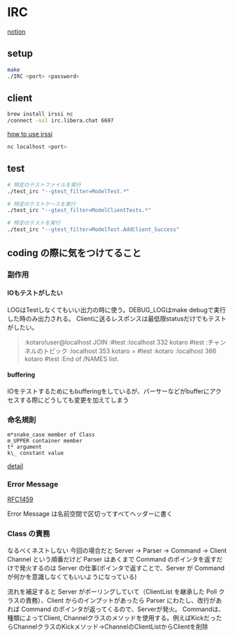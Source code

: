 # IRC

[notion](https://www.notion.so/IRC-1e9d2242f53b8028ac3ccb5b460fbc9a)

## setup

```sh
make
./IRC <port> <password>
```

## client

```sh
brew install irssi nc
/connect -ssl irc.libera.chat 6697
```
[how to use irssi](./DOCS/irssi.md)

```sh
nc localhost <port>
```

## test

```sh
# 特定のテストファイルを実行
./test_irc "--gtest_filter=ModelTest.*"

# 特定のテストケースを実行
./test_irc "--gtest_filter=ModelClientTests.*"

# 特定のテストを実行
./test_irc "--gtest_filter=ModelTest.AddClient_Success"
```

## coding の際に気をつけてること

### 副作用

#### IOもテストがしたい

LOGはTestしなくてもいい出力の時に使う。DEBUG_LOGはmake debugで実行した時のみ出力される。
Clientに送るレスポンスは最低限statusだけでもテストがしたい。

> :kotaro!user@localhost JOIN :#test
> :localhost 332 kotaro #test :チャンネルのトピック
> :localhost 353 kotaro = #test :kotaro
> :localhost 366 kotaro #test :End of /NAMES list.

#### buffering

IOをテストするためにもbufferingをしているが、パーサーなどがbufferにアクセスする際にどうしても変更を加えてしまう

### 命名規則

```
m*snake_case member of Class
m_UPPER container member
t* argument
k\_ constant value

```

[detail](https://www.notion.so/coding-1e4d2242f53b80b98125cdce66dd2b6f)

### Error Message

[RFC1459](https://datatracker.ietf.org/doc/html/rfc1459#section-4.1.1)

Error Message は名前空間で区切ってすべてヘッダーに書く

### Class の責務

なるべくネストしない
今回の場合だと Server -> Parser -> Command -> Client Channel
という順番だけど Parser はあくまで Command のポインタを返すだけで発火するのは Server の仕事(ポインタで返すことで、Server が Command が何かを意識しなくてもいいようになっている)

流れを補足すると
Server がポーリングしていて（ClientList を継承した Poll クラスの責務）、Client からのインプットがあったら Parser にわたし、改行があれば Command のポインタが返ってくるので、Serverが発火。
Commandは、種類によってClient, Channelクラスのメソッドを使用する。例えばKickだったらChannelクラスのKickメソッド->ChannelのClientListからClientを削除

```

```
